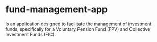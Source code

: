 # fund-management-app
Is an application designed to facilitate the management of investment funds, specifically for a Voluntary Pension Fund (FPV) and Collective Investment Funds (FIC).
